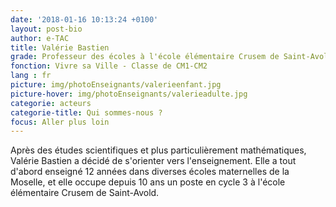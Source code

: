 ```yaml
---
date: '2018-01-16 10:13:24 +0100'
layout: post-bio
author: e-TAC
title: Valérie Bastien
grade: Professeur des écoles à l'école élémentaire Crusem de Saint-Avold
fonction: Vivre sa Ville - Classe de CM1-CM2
lang : fr
picture: img/photoEnseignants/valerieenfant.jpg
picture-hover: img/photoEnseignants/valerieadulte.jpg
categorie: acteurs
categorie-title: Qui sommes-nous ?
focus: Aller plus loin
---
```


Après des études scientifiques et plus particulièrement mathématiques, Valérie Bastien a décidé de s'orienter vers l'enseignement. Elle a tout d'abord enseigné 12 années dans diverses écoles maternelles de la Moselle, et elle occupe depuis 10 ans un poste en cycle 3 à l'école élémentaire Crusem de Saint-Avold.  






